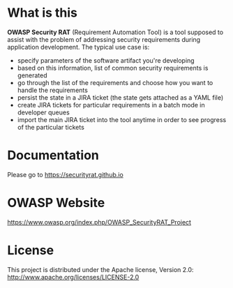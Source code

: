 # What is this
**OWASP Security RAT** (Requirement Automation Tool) is a tool supposed to assist with the problem of addressing security requirements during application development. The typical use case is:
- specify parameters of the software artifact you're developing
- based on this information, list of common security requirements is generated
- go through the list of the requirements and choose how you want to handle the requirements
- persist the state in a JIRA ticket (the state gets attached as a YAML file)
- create JIRA tickets for particular requirements in a batch mode in developer queues
- import the main JIRA ticket into the tool anytime in order to see progress of the particular tickets

# Documentation
Please go to https://securityrat.github.io

# OWASP Website
https://www.owasp.org/index.php/OWASP_SecurityRAT_Project

# License
This project is distributed under the Apache license, Version 2.0: http://www.apache.org/licenses/LICENSE-2.0
